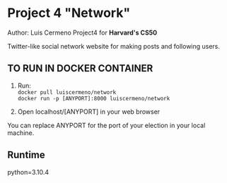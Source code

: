# Project 4 "Network"
Author: Luis Cermeno
Project4 for **Harvard's CS50**

Twitter-like social network website for making posts and following users.


## TO RUN IN DOCKER CONTAINER

1. Run:  
`docker pull luiscermeno/network`  
`docker run -p [ANYPORT]:8000 luiscermeno/network`

2. Open localhost/[ANYPORT] in your web browser

You can replace ANYPORT for the port of your election in your local machine.

## Runtime
python=3.10.4
